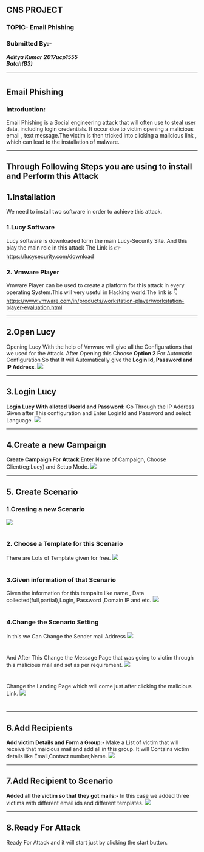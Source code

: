 ## CNS PROJECT
### TOPIC- Email Phishing                                  
### Submitted By:- 
***Aditya Kumar***
***2017ucp1555***                                                   
***Batch(B3)***
******
#
## Email Phishing
### Introduction:
Email Phishing is a Social engineering attack that will often use to steal user data, including login credentials. It occur due to victim opening a malicious email , text message.The victim is then tricked into clicking a malicious link , which can lead to the installation of malware.
******
## Through Following Steps you are using to install and Perform this Attack
## 1.Installation
We need to install two software in order to achieve this attack.
### 1.Lucy Software
Lucy software is downloaded form the main Lucy-Security Site. And this play the main role in this attack The Link is :point_right:  <https://lucysecurity.com/download>
### 2. Vmware Player 
Vmware Player can be used to create a platform for this attack in every operating System.This will very useful in Hacking world.The link is :point_down:https://www.vmware.com/in/products/workstation-player/workstation-player-evaluation.html
******
## 2.Open Lucy
Opening Lucy With the help of Vmware will give all the Configurations that we used for the Attack.
After Opening this Choose **Option 2** For Automatic Configuration So that It will Automatically give the **Login Id, Password and IP Address**.
![](https://github.com/IncredibleMystry/ReadMe/blob/master/Screenshot%201.png)
******
## 3.Login Lucy
**Login Lucy With alloted UserId and Password:** Go Through the IP Address Given after This configuration and Enter LoginId and Password and select Language.
![](https://github.com/IncredibleMystry/ReadMe/blob/master/Screenshot%202.png)
******
## 4.Create a new Campaign
**Create Campaign For Attack** 
Enter Name of Campaign, Choose Client(eg:Lucy) and Setup Mode.
![](https://github.com/IncredibleMystry/ReadMe/blob/master/Screenshot%203.png)
******
## 5. Create Scenario
### 1.Creating a new Scenario
![](https://github.com/IncredibleMystry/ReadMe/blob/master/Screenshot%204.jpg)
#
### 2. Choose a Template for this Scenario
There are Lots of Template given for free.
![](https://github.com/IncredibleMystry/ReadMe/blob/master/Screenshot%205.png)
#
### 3.Given information of that Scenario
Given the information for this tempalte like name , Data collected(full,partial),Login, Password ,Domain IP and etc.
![](https://github.com/IncredibleMystry/ReadMe/blob/master/Screenshot%206.png)
#
### 4.Change the Scenario Setting
In this we Can Change the Sender mail Address 
![](https://github.com/IncredibleMystry/ReadMe/blob/master/Screenshot%207.png)
#
And After This Change the Message Page that was going to victim through this malicious mail and set as per requirement.
![](https://github.com/IncredibleMystry/ReadMe/blob/master/Screenshot%208.png)
#
Change the Landing Page which will come just after clicking the malicious Link.
![](https://github.com/IncredibleMystry/ReadMe/blob/master/Screenshot%209.png)
#
******
## 6.Add Recipients
**Add victim Details and Form a Group:-** Make a List of victim that will receive that maicious mail and add all in this group. It will Contains victim details like Email,Contact number,Name.
![](https://github.com/IncredibleMystry/ReadMe/blob/master/Screenshot%2010.png)
******
## 7.Add Recipient to Scenario
**Added all the victim so that they got mails:-** 
In this case we added three victims with different email ids and different templates.
![](https://github.com/IncredibleMystry/ReadMe/blob/master/Screenshot%2011.png)
******
## 8.Ready For Attack
Ready For Attack and it will start just by clicking the start button.
